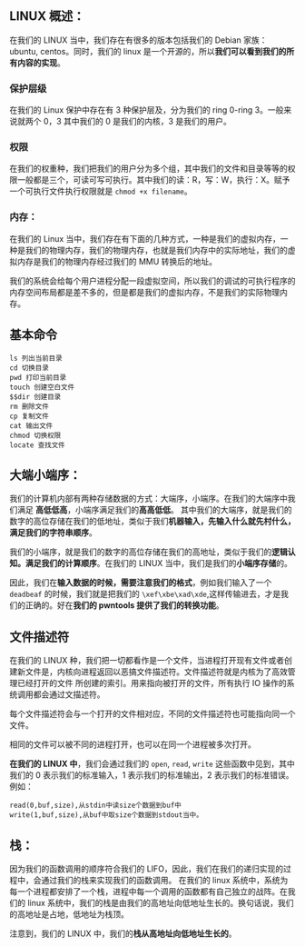 ## LINUX 概述：
在我们的 LINUX 当中，我们存在有很多的版本包括我们的 Debian 家族：ubuntu, centos。同时，我们的 linux 是一个开源的，所以**我们可以看到我们的所有内容的实现**。
### 保护层级
在我们的 Linux 保护中存在有 3 种保护层及，分为我们的 ring 0-ring 3。一般来说就两个 0，3 其中我们的 0 是我们的内核，3 是我们的用户。

### 权限
在我们的权重种，我们把我们的用户分为多个组，其中我们的文件和目录等等的权限一般都是三个，可读可写可执行。其中我们的读：R，写：W，执行：X。赋予一个可执行文件执行权限就是 `chmod +x filename`。

### 内存：
在我们的 Linux 当中，我们存在有下面的几种方式，一种是我们的虚拟内存，一种是我们的物理内存，我们的物理内存，也就是我们内存中的实际地址，我们的虚拟内存是我们的物理内存经过我们的 MMU 转换后的地址。

我们的系统会给每个用户进程分配一段虚拟空间，所以我们的调试的可执行程序的内存空间布局都是差不多的，但是都是我们的虚拟内存，不是我们的实际物理内存。

## 基本命令
```
ls 列出当前目录
cd 切换目录
pwd 打印当前目录
touch 创建空白文件
$$dir 创建目录
rm 删除文件
cp 复制文件
cat 输出文件
chmod 切换权限
locate 查找文件
```

## 大端小端序：
我们的计算机内部有两种存储数据的方式：大端序，小端序。在我们的大端序中我们满足 **高低低高**，小端序满足我们的**高高低低**。
其中我们的大端序，就是我们的数字的高位存储在我们的低地址，类似于我们**机器输入，先输入什么就先村什么，满足我们的字符串顺序**。

我们的小端序，就是我们的数字的高位存储在我们的高地址，类似于我们的**逻辑认知。满足我们的计算顺序**。在我们的 LINUX 当中，我们是我们的**小端序存储**的。

因此，我们在**输入数据的时候，需要注意我们的格式**，例如我们输入了一个 `deadbeaf` 的时候，我们就是把我们的 `\xef\xbe\xad\xde`,这样传输进去，才是我们的正确的。好在**我们的 pwntools 提供了我们的转换功能**。

## 文件描述符
在我们的 LINUX 种，我们把一切都看作是一个文件，当进程打开现有文件或者创建新文件是，内核向进程返回以恶搞文件描述符。文件描述符就是内核为了高效管理已经打开的文件
所创建的索引。用来指向被打开的文件，所有执行 IO 操作的系统调用都会通过文描述符。

每个文件描述符会与一个打开的文件相对应，不同的文件描述符也可能指向同一个文件。

相同的文件可以被不同的进程打开，也可以在同一个进程被多次打开。

**在我们的 LINUX 中**，我们会通过我们的 `open`, `read`, `write` 这些函数中见到，其中我们的 0 表示我们的标准输入，1 表示我们的标准输出，2 表示我们的标准错误。例如：
```
read(0,buf,size),从stdin中读size个数据到buf中
write(1,buf,size),从buf中取size个数据到stdout当中。
```

## 栈：
因为我们的函数调用的顺序符合我们的 LIFO，因此，我们在我们的递归实现的过程中，会通过我们的栈来实现我们的函数调用。
在我们的 linux 系统中，系统为每一个进程都安排了一个栈，进程中每一个调用的函数都有自己独立的战阵。在我们的 linux 系统中，我们的栈是由我们的高地址向低地址生长的。换句话说，我们的高地址是占地，低地址为栈顶。

注意到，我们的 LINUX 中，我们的**栈从高地址向低地址生长的**。